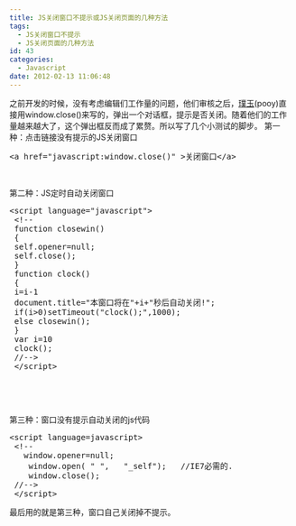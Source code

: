 ```yaml
---
title: JS关闭窗口不提示或JS关闭页面的几种方法
tags:
  - JS关闭窗口不提示
  - JS关闭页面的几种方法
id: 43
categories:
  - Javascript
date: 2012-02-13 11:06:48
---
```


之前开发的时候，没有考虑编辑们工作量的问题，他们审核之后，[璞玉](http://www.pooy.net "璞玉")(pooy)直接用window.close()来写的，弹出一个对话框，提示是否关闭。随着他们的工作量越来越大了，这个弹出框反而成了累赘。所以写了几个小测试的脚步。
第一种：点击链接没有提示的JS关闭窗口
<pre class="brush: html; gutter: false">&lt;a href=&quot;javascript:window.close()&quot; &gt;关闭窗口&lt;/a&gt;</pre>
<span>
</span>

&nbsp;

第二种：JS定时自动关闭窗口
<pre class="brush: javascript; gutter: false">&lt;script language=&quot;javascript&quot;&gt;
 &lt;!--
 function closewin()
 {
 self.opener=null;
 self.close();
 }
 function clock()
 {
 i=i-1
 document.title=&quot;本窗口将在&quot;+i+&quot;秒后自动关闭!&quot;;
 if(i&gt;0)setTimeout(&quot;clock();&quot;,1000);
 else closewin();
 }
 var i=10
 clock();
 //--&gt;
 &lt;/script&gt;</pre>
&nbsp;

&nbsp;

第三种：窗口没有提示自动关闭的js代码
<pre class="brush: javascript; gutter: false">&lt;script language=javascript&gt;
 &lt;!--
   window.opener=null;
    window.open( &quot; &quot;,   &quot;_self&quot;);   //IE7必需的.
    window.close();
 //--&gt;
 &lt;/script&gt;</pre>
最后用的就是第三种，窗口自己关闭掉不提示。